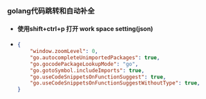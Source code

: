 ### golang代码跳转和自动补全

- #### 使用shift+ctrl+p 打开 work space setting(json)

- ```json
  {
      "window.zoomLevel": 0,
      "go.autocompleteUnimportedPackages": true,
      "go.gocodePackageLookupMode": "go",
      "go.gotoSymbol.includeImports": true,
      "go.useCodeSnippetsOnFunctionSuggest": true,
      "go.useCodeSnippetsOnFunctionSuggestWithoutType": true,
  }
  ```

  

